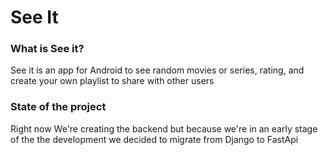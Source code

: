 # See It 
### What is See it? 
See it is an app for Android to see random movies or series, rating, and create
your own playlist to share with other users 

### State of the project 
Right now We're creating the backend but because we're in an early stage of the
the development we decided to migrate from Django to FastApi 
